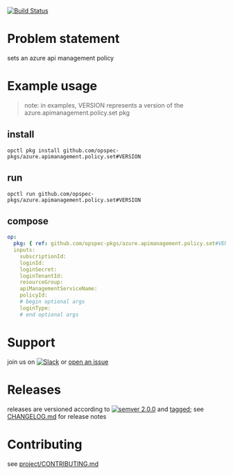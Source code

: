 [![Build Status](https://travis-ci.org/opspec-pkgs/azure.apimanagement.policy.set.svg?branch=master)](https://travis-ci.org/opspec-pkgs/azure.apimanagement.policy.set)

# Problem statement

sets an azure api management policy

# Example usage

> note: in examples, VERSION represents a version of the
> azure.apimanagement.policy.set pkg

## install

```shell
opctl pkg install github.com/opspec-pkgs/azure.apimanagement.policy.set#VERSION
```

## run

```
opctl run github.com/opspec-pkgs/azure.apimanagement.policy.set#VERSION
```

## compose

```yaml
op:
  pkg: { ref: github.com/opspec-pkgs/azure.apimanagement.policy.set#VERSION }
  inputs:
    subscriptionId:
    loginId:
    loginSecret:
    loginTenantId:
    resourceGroup:
    apiManagementServiceName:
    policyId:
    # begin optional args
    loginType:
    # end optional args
```

# Support

join us on
[![Slack](https://opspec-slackin.herokuapp.com/badge.svg)](https://opspec-slackin.herokuapp.com/)
or
[open an issue](https://github.com/opspec-pkgs/azure.apimanagement.policy.set/issues)

# Releases

releases are versioned according to
[![semver 2.0.0](https://img.shields.io/badge/semver-2.0.0-brightgreen.svg)](http://semver.org/spec/v2.0.0.html)
and [tagged](https://git-scm.com/book/en/v2/Git-Basics-Tagging); see
[CHANGELOG.md](CHANGELOG.md) for release notes

# Contributing

see
[project/CONTRIBUTING.md](https://github.com/opspec-pkgs/project/blob/master/CONTRIBUTING.md)
